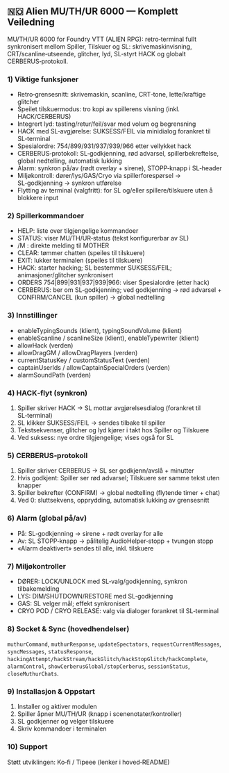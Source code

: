 ## 🇳🇴 Alien MU/TH/UR 6000 — Komplett Veiledning

MU/TH/UR 6000 for Foundry VTT (ALIEN RPG): retro‑terminal fullt synkronisert mellom Spiller, Tilskuer og SL: skrivemaskinvisning, CRT/scanline‑utseende, glitcher, lyd, SL‑styrt HACK og globalt CERBERUS‑protokoll.

### 1) Viktige funksjoner
- Retro‑grensesnitt: skrivemaskin, scanline, CRT‑tone, lette/kraftige glitcher
- Speilet tilskuermodus: tro kopi av spillerens visning (inkl. HACK/CERBERUS)
- Integrert lyd: tasting/retur/feil/svar med volum og begrensning
- HACK med SL‑avgjørelse: SUKSESS/FEIL via minidialog forankret til SL‑terminal
- Spesialordre: 754/899/931/937/939/966 etter vellykket hack
- CERBERUS‑protokoll: SL‑godkjenning, rød advarsel, spillerbekreftelse, global nedtelling, automatisk lukking
- Alarm: synkron på/av (rødt overlay + sirene), STOPP‑knapp i SL‑header
- Miljøkontroll: dører/lys/GAS/Cryo via spillerforespørsel → SL‑godkjenning → synkron utførelse
- Flytting av terminal (valgfritt): for SL og/eller spillere/tilskuere uten å blokkere input

### 2) Spillerkommandoer
- HELP: liste over tilgjengelige kommandoer
- STATUS: viser MU/TH/UR‑status (tekst konfigurerbar av SL)
- /M <melding>: direkte melding til MOTHER
- CLEAR: tømmer chatten (speiles til tilskuere)
- EXIT: lukker terminalen (speiles til tilskuere)
- HACK: starter hacking; SL bestemmer SUKSESS/FEIL; animasjoner/glitcher synkronisert
- ORDERS 754|899|931|937|939|966: viser Spesialordre (etter hack)
- CERBERUS: ber om SL‑godkjenning; ved godkjenning → rød advarsel + CONFIRM/CANCEL (kun spiller) → global nedtelling

### 3) Innstillinger
- enableTypingSounds (klient), typingSoundVolume (klient)
- enableScanline / scanlineSize (klient), enableTypewriter (klient)
- allowHack (verden)
- allowDragGM / allowDragPlayers (verden)
- currentStatusKey / customStatusText (verden)
- captainUserIds / allowCaptainSpecialOrders (verden)
- alarmSoundPath (verden)

### 4) HACK‑flyt (synkron)
1. Spiller skriver HACK → SL mottar avgjørelsesdialog (forankret til SL‑terminal)
2. SL klikker SUKSESS/FEIL → sendes tilbake til spiller
3. Tekstsekvenser, glitcher og lyd kjører i takt hos Spiller og Tilskuere
4. Ved suksess: nye ordre tilgjengelige; vises også for SL

### 5) CERBERUS‑protokoll
1. Spiller skriver CERBERUS → SL ser godkjenn/avslå + minutter
2. Hvis godkjent: Spiller ser rød advarsel; Tilskuere ser samme tekst uten knapper
3. Spiller bekrefter (CONFIRM) → global nedtelling (flytende timer + chat)
4. Ved 0: sluttsekvens, opprydding, automatisk lukking av grensesnitt

### 6) Alarm (global på/av)
- På: SL‑godkjenning → sirene + rødt overlay for alle
- Av: SL STOPP‑knapp → pålitelig AudioHelper‑stopp + tvungen stopp
- «Alarm deaktivert» sendes til alle, inkl. tilskuere

### 7) Miljøkontroller
- DØRER: LOCK/UNLOCK med SL‑valg/godkjenning, synkron tilbakemelding
- LYS: DIM/SHUTDOWN/RESTORE med SL‑godkjenning
- GAS: SL velger mål; effekt synkronisert
- CRYO POD / CRYO RELEASE: valg via dialoger forankret til SL‑terminal

### 8) Socket & Sync (hovedhendelser)
`muthurCommand`, `muthurResponse`, `updateSpectators`, `requestCurrentMessages`, `syncMessages`, `statusResponse`, `hackingAttempt/hackStream/hackGlitch/hackStopGlitch/hackComplete`, `alarmControl`, `showCerberusGlobal/stopCerberus`, `sessionStatus`, `closeMuthurChats`.

### 9) Installasjon & Oppstart
1. Installer og aktiver modulen
2. Spiller åpner MU/TH/UR (knapp i scenenotater/kontroller)
3. SL godkjenner og velger tilskuere
4. Skriv kommandoer i terminalen

### 10) Support
Støtt utviklingen: Ko‑fi / Tipeee (lenker i hoved‑README)


